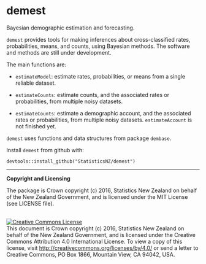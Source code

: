 
# demest

Bayesian demographic estimation and forecasting. 

`demest` provides tools for making inferences about cross-classified rates, probabilities, means, and counts, using Bayesian methods.  The software and methods are still under development.

The main functions are:

* `estimateModel`: estimate rates, probabilities, or means from a single reliable dataset.

* `estimateCounts`: estimate counts, and the associated rates or probabilities, from multiple noisy datasets.

* `estimateCounts`: estimate a demographic account, and the associated rates or probabilities, from multiple noisy datasets.  `estimateAccount` is not finished yet.

`demest` uses functions and data structures from package `dembase`.

Install `demest` from github with:
```{r, echo = FALSE}
devtools::install_github("StatisticsNZ/demest")
```

---
__Copyright and Licensing__

The package is Crown copyright (c) 2016, Statistics New Zealand on behalf of the New Zealand Government, and is licensed under the MIT License (see LICENSE file).

<br /><a rel="license" href="http://creativecommons.org/licenses/by/4.0/"><img alt="Creative Commons License" style="border-width:0" src="https://i.creativecommons.org/l/by/4.0/88x31.png" /></a><br />This document is Crown copyright (c) 2016, Statistics New Zealand on behalf of the New Zealand Government, and is licensed under the Creative Commons Attribution 4.0 International License. To view a copy of this license, visit http://creativecommons.org/licenses/by/4.0/ or send a letter to Creative Commons, PO Box 1866, Mountain View, CA 94042, USA.
